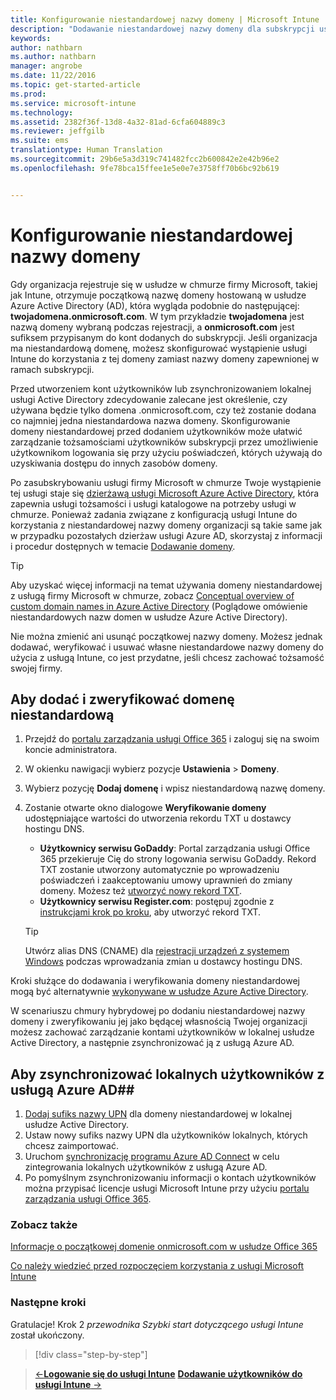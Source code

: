 ```yaml
---
title: Konfigurowanie niestandardowej nazwy domeny | Microsoft Intune
description: "Dodawanie niestandardowej nazwy domeny dla subskrypcji usługi Intune"
keywords: 
author: nathbarn
ms.author: nathbarn
manager: angrobe
ms.date: 11/22/2016
ms.topic: get-started-article
ms.prod: 
ms.service: microsoft-intune
ms.technology: 
ms.assetid: 2382f36f-13d8-4a32-81ad-6cfa604889c3
ms.reviewer: jeffgilb
ms.suite: ems
translationtype: Human Translation
ms.sourcegitcommit: 29b6e5a3d319c741482fcc2b600842e2e42b96e2
ms.openlocfilehash: 9fe78bca15ffee1e5e0e7e3758ff70b6bc92b619


---
```



# <a name="configure-a-custom-domain-name"></a>Konfigurowanie niestandardowej nazwy domeny

Gdy organizacja rejestruje się w usłudze w chmurze firmy Microsoft, takiej jak Intune, otrzymuje początkową nazwę domeny hostowaną w usłudze Azure Active Directory (AD), która wygląda podobnie do następującej: **twojadomena.onmicrosoft.com**. W tym przykładzie **twojadomena** jest nazwą domeny wybraną podczas rejestracji, a **onmicrosoft.com** jest sufiksem przypisanym do kont dodanych do subskrypcji. Jeśli organizacja ma niestandardową domenę, możesz skonfigurować wystąpienie usługi Intune do korzystania z tej domeny zamiast nazwy domeny zapewnionej w ramach subskrypcji.

Przed utworzeniem kont użytkowników lub zsynchronizowaniem lokalnej usługi Active Directory zdecydowanie zalecane jest określenie, czy używana będzie tylko domena .onmicrosoft.com, czy też zostanie dodana co najmniej jedna niestandardowa nazwa domeny. Skonfigurowanie domeny niestandardowej przed dodaniem użytkowników może ułatwić zarządzanie tożsamościami użytkowników subskrypcji przez umożliwienie użytkownikom logowania się przy użyciu poświadczeń, których używają do uzyskiwania dostępu do innych zasobów domeny.

Po zasubskrybowaniu usługi firmy Microsoft w chmurze Twoje wystąpienie tej usługi staje się [dzierżawą usługi Microsoft Azure Active Directory](http://technet.microsoft.com/library/jj573650.aspx#BKMK_WhatIsAnAzureADTenant), która zapewnia usługi tożsamości i usługi katalogowe na potrzeby usługi w chmurze. Ponieważ zadania związane z konfiguracją usługi Intune do korzystania z niestandardowej nazwy domeny organizacji są takie same jak w przypadku pozostałych dzierżaw usługi Azure AD, skorzystaj z informacji i procedur dostępnych w temacie [Dodawanie domeny](https://azure.microsoft.com/documentation/articles/active-directory-add-domain/).

> [!TIP]
> Aby uzyskać więcej informacji na temat używania domeny niestandardowej z usługą firmy Microsoft w chmurze, zobacz [Conceptual overview of custom domain names in Azure Active Directory](https://azure.microsoft.com/documentation/articles/active-directory-add-domain-concepts/) (Poglądowe omówienie niestandardowych nazw domen w usłudze Azure Active Directory).

Nie można zmienić ani usunąć początkowej nazwy domeny. Możesz jednak dodawać, weryfikować i usuwać własne niestandardowe nazwy domeny do użycia z usługą Intune, co jest przydatne, jeśli chcesz zachować tożsamość swojej firmy.

## <a name="to-add-and-verify-your-custom-domain"></a>Aby dodać i zweryfikować domenę niestandardową

1. Przejdź do [portalu zarządzania usługi Office 365](https://portal.office.com/Admin/Default.aspx) i zaloguj się na swoim koncie administratora.

2. W okienku nawigacji wybierz pozycje **Ustawienia** &gt; **Domeny**.

3. Wybierz pozycję **Dodaj domenę** i wpisz niestandardową nazwę domeny.

4. Zostanie otwarte okno dialogowe **Weryfikowanie domeny** udostępniające wartości do utworzenia rekordu TXT u dostawcy hostingu DNS.
    - **Użytkownicy serwisu GoDaddy**: Portal zarządzania usługi Office 365 przekieruje Cię do strony logowania serwisu GoDaddy. Rekord TXT zostanie utworzony automatycznie po wprowadzeniu poświadczeń i zaakceptowaniu umowy uprawnień do zmiany domeny. Możesz też [utworzyć nowy rekord TXT](https://support.office.com/en-us/article/Create-DNS-records-at-GoDaddy-for-Office-365-f40a9185-b6d5-4a80-bb31-aa3bb0cab48a?ui=en-US&rs=en-US&ad=US).
    - **Użytkownicy serwisu Register.com**: postępuj zgodnie z [instrukcjami krok po kroku](https://support.office.com/en-us/article/Create-DNS-records-at-Register-com-for-Office-365-55bd8c38-3316-48ae-a368-4959b2c1684e?ui=en-US&rs=en-US&ad=US#BKMK_verify), aby utworzyć rekord TXT.

    > [!TIP]
    > Utwórz alias DNS (CNAME) dla [rejestracji urządzeń z systemem Windows](/Intune/deploy-use/set-up-windows-phone-management-with-microsoft-intune) podczas wprowadzania zmian u dostawcy hostingu DNS.

Kroki służące do dodawania i weryfikowania domeny niestandardowej mogą być alternatywnie [wykonywane w usłudze Azure Active Directory](https://azure.microsoft.com/en-us/documentation/articles/active-directory-add-domain/).

W scenariuszu chmury hybrydowej po dodaniu niestandardowej nazwy domeny i zweryfikowaniu jej jako będącej własnością Twojej organizacji możesz zachować zarządzanie kontami użytkowników w lokalnej usłudze Active Directory, a następnie zsynchronizować ją z usługą Azure AD.

## <a name="to-synchronize-on-premises-users-with-azure-ad"></a>Aby zsynchronizować lokalnych użytkowników z usługą Azure AD##

1. [Dodaj sufiks nazwy UPN](https://technet.microsoft.com/en-us/library/cc772007.aspx) dla domeny niestandardowej w lokalnej usłudze Active Directory.
2. Ustaw nowy sufiks nazwy UPN dla użytkowników lokalnych, których chcesz zaimportować.
3. Uruchom [synchronizację programu Azure AD Connect](https://azure.microsoft.com/en-us/documentation/articles/active-directory-aadconnect/) w celu zintegrowania lokalnych użytkowników z usługą Azure AD.
4. Po pomyślnym zsynchronizowaniu informacji o kontach użytkowników można przypisać licencje usługi Microsoft Intune przy użyciu [portalu zarządzania usługi Office 365](https://portal.office.com/Admin/Default.aspx).

### <a name="see-also"></a>Zobacz także

[Informacje o początkowej domenie onmicrosoft.com w usłudze Office 365](https://support.office.com/en-us/article/About-your-initial-onmicrosoft-com-domain-in-Office-365-B9FC3018-8844-43F3-8DB1-1B3A8E9CFD5A?ui=en-US&rs=en-US&ad=US)

[Co należy wiedzieć przed rozpoczęciem korzystania z usługi Microsoft Intune](what-to-know-before-you-start-microsoft-intune.md)
### <a name="next-steps"></a>Następne kroki
Gratulacje! Krok 2 *przewodnika Szybki start dotyczącego usługi Intune* został ukończony.

>[!div class="step-by-step"]

>[&larr;**Logowanie się do usługi Intune**](.\start-with-a-paid-subscription-to-microsoft-intune-step-1.md)     [**Dodawanie użytkowników do usługi Intune** &rarr;](.\start-with-a-paid-subscription-to-microsoft-intune-step-3.md)  



<!--HONumber=Nov16_HO4-->


